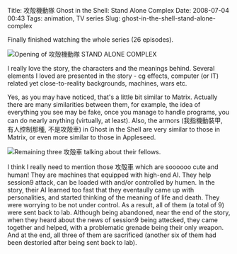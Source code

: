 Title: 攻殻機動隊 Ghost in the Shell: Stand Alone Complex
Date: 2008-07-04 00:43
Tags: animation, TV series
Slug: ghost-in-the-shell-stand-alone-complex

Finally finished watching the whole series (26 episodes).

![Opening of 攻殻機動隊 STAND ALONE COMPLEX][]

I really love the story, the characters and the meanings behind. Several elements I loved
are presented in the story - cg effects, computer (or IT) related yet
close-to-reality backgrounds, machines, wars etc.

Yes, as you may have noticed, that's a little bit similar to Matrix.
Actually there are many similarities between them, for example, the idea
of everything you see may be fake, once you manage to handle programs,
you can do nearly anything (virtually, at least). Also, the armors
(我指機動裝甲, 有人控制那種, 不是攻殻車) in Ghost in the Shell are very
similar to those in Matrix, or even more similar to those in Appleseed.

![Remaining three 攻殻車 talking about their fellows.][]

I think I really need to mention those 攻殻車 which are soooooo cute and human!
They are machines that equipped with high-end AI. They help session9
attack, can be loaded with and/or controlled by humen. In the story,
their AI learned too fast that they eventaully came up with
personalities, and started thinking of the meaning of life and death.
They were worrying to be not under control. As a result, all of them (a
total of 9) were sent back to lab. Although being abandoned, near the
end of the story, when they heard about the news of session9 being
attecked, they came together and helped, with a problematic grenade
being their only weapon. And at the end, all three of them are
sacrificed (another six of them had been destoried after being sent back
to lab).

<p>
<script src="http://shots.snap.com//client/inject.js?site_name=0" type="text/javascript"></script>
</p>

  [Opening of 攻殻機動隊 STAND ALONE COMPLEX]: https://farm4.staticflickr.com/3849/15028379661_4a24c9123c_o.jpg
  [Remaining three 攻殻車 talking about their fellows.]: https://farm4.staticflickr.com/3907/15008439806_e9e34756ac_o.jpg